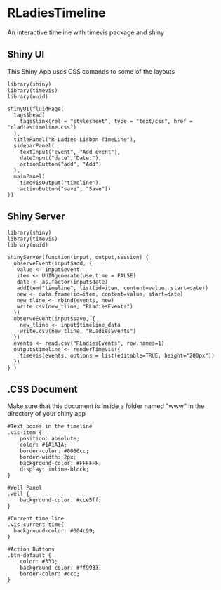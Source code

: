 # RLadiesTimeline
An interactive timeline with timevis package and shiny

## Shiny UI
This Shiny App uses CSS comands to some of the layouts

```{r}
library(shiny)
library(timevis)
library(uuid)

shinyUI(fluidPage(
  tags$head(
    tags$link(rel = "stylesheet", type = "text/css", href = "rladiestimeline.css")
  ),
  titlePanel("R-Ladies Lisbon TimeLine"),
  sidebarPanel(
    textInput("event", "Add event"),
    dateInput("date","Date:"),
    actionButton("add", "Add")
  ),
  mainPanel(
    timevisOutput("timeline"),
    actionButton("save", "Save"))
))
```

## Shiny Server
```{r}
library(shiny)
library(timevis)
library(uuid)

shinyServer(function(input, output,session) {
  observeEvent(input$add, {
   value <- input$event
   item <- UUIDgenerate(use.time = FALSE)
   date <- as.factor(input$date)
   addItem("timeline", list(id=item, content=value, start=date))
   new <- data.frame(id=item, content=value, start=date)
   new_tline <- rbind(events, new) 
   write.csv(new_tline, "RLadiesEvents")
  })
  observeEvent(input$save, {
    new_tline <- input$timeline_data
    write.csv(new_tline, "RLadiesEvents")
  })
  events <- read.csv("RLadiesEvents", row.names=1)
  output$timeline <- renderTimevis({
    timevis(events, options = list(editable=TRUE, height="200px"))
  })
} )
```
## .CSS Document
Make sure that this document is inside a folder named "www" in the directory of your shiny app

```{r}
#Text boxes in the timeline
.vis-item {
    position: absolute;
    color: #1A1A1A;
    border-color: #0066cc;
    border-width: 2px;
    background-color: #FFFFFF;
    display: inline-block;
}

#Well Panel
.well {
    background-color: #cce5ff;
}

#Current time line
.vis-current-time{
  background-color: #004c99;
}

#Action Buttons
.btn-default {
    color: #333;
    background-color: #ff9933;
    border-color: #ccc;
}
```
